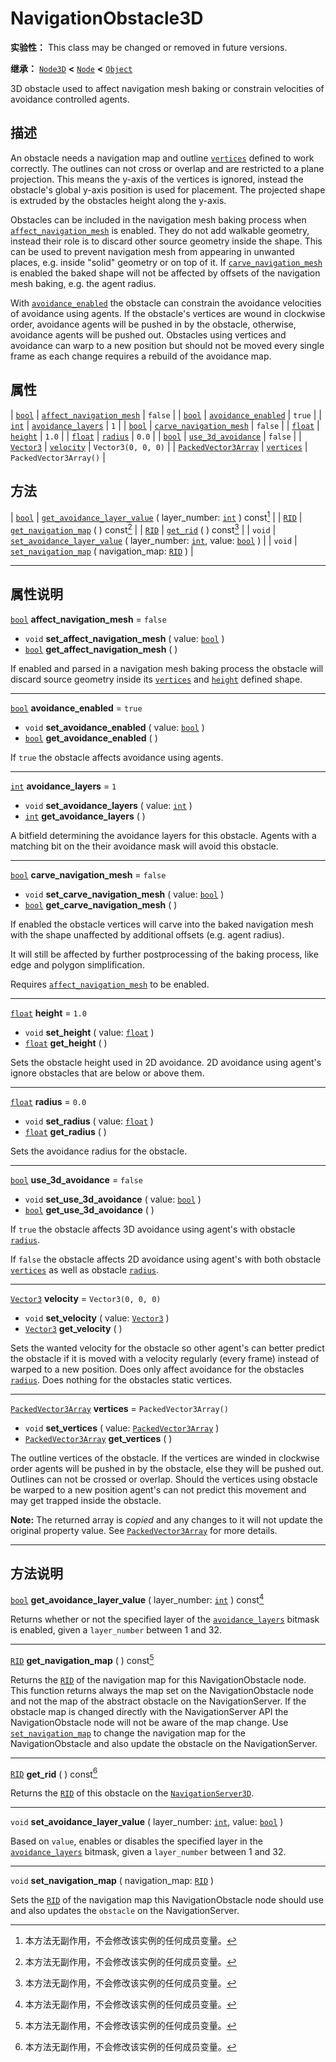 <!-- ⚠ 请勿编辑本文件 ⚠ -->
<!-- 本文档使用脚本从 WeDot 引擎源码仓库生成。 -->
<!-- 生成脚本：https://github.com/WeDot-Engine/WeDot/tree/4.3/doc/tools/make_md.py； -->
<!-- 原文件：https://github.com/WeDot-Engine/WeDot/tree/4.3/doc/classes/NavigationObstacle3D.xml。 -->

<div id="_class_navigationobstacle3d"></div>

# NavigationObstacle3D

**实验性：** This class may be changed or removed in future versions.

**继承：** [`Node3D`](class_node3d.md) **<** [`Node`](class_node.md) **<** [`Object`](class_object.md)

3D obstacle used to affect navigation mesh baking or constrain velocities of avoidance controlled agents.

## 描述

An obstacle needs a navigation map and outline [`vertices`](#class_navigationobstacle3d_property_vertices) defined to work correctly. The outlines can not cross or overlap and are restricted to a plane projection. This means the y-axis of the vertices is ignored, instead the obstacle's global y-axis position is used for placement. The projected shape is extruded by the obstacles height along the y-axis.

Obstacles can be included in the navigation mesh baking process when [`affect_navigation_mesh`](#class_navigationobstacle3d_property_affect_navigation_mesh) is enabled. They do not add walkable geometry, instead their role is to discard other source geometry inside the shape. This can be used to prevent navigation mesh from appearing in unwanted places, e.g. inside "solid" geometry or on top of it. If [`carve_navigation_mesh`](#class_navigationobstacle3d_property_carve_navigation_mesh) is enabled the baked shape will not be affected by offsets of the navigation mesh baking, e.g. the agent radius.

With [`avoidance_enabled`](#class_navigationobstacle3d_property_avoidance_enabled) the obstacle can constrain the avoidance velocities of avoidance using agents. If the obstacle's vertices are wound in clockwise order, avoidance agents will be pushed in by the obstacle, otherwise, avoidance agents will be pushed out. Obstacles using vertices and avoidance can warp to a new position but should not be moved every single frame as each change requires a rebuild of the avoidance map.

## 属性

| [`bool`](class_bool.md)                             | [`affect_navigation_mesh`](#class_navigationobstacle3d_property_affect_navigation_mesh) | ``false``                |
| [`bool`](class_bool.md)                             | [`avoidance_enabled`](#class_navigationobstacle3d_property_avoidance_enabled)           | ``true``                 |
| [`int`](class_int.md)                               | [`avoidance_layers`](#class_navigationobstacle3d_property_avoidance_layers)             | ``1``                    |
| [`bool`](class_bool.md)                             | [`carve_navigation_mesh`](#class_navigationobstacle3d_property_carve_navigation_mesh)   | ``false``                |
| [`float`](class_float.md)                           | [`height`](#class_navigationobstacle3d_property_height)                                 | ``1.0``                  |
| [`float`](class_float.md)                           | [`radius`](#class_navigationobstacle3d_property_radius)                                 | ``0.0``                  |
| [`bool`](class_bool.md)                             | [`use_3d_avoidance`](#class_navigationobstacle3d_property_use_3d_avoidance)             | ``false``                |
| [`Vector3`](class_vector3.md)                       | [`velocity`](#class_navigationobstacle3d_property_velocity)                             | ``Vector3(0, 0, 0)``     |
| [`PackedVector3Array`](class_packedvector3array.md) | [`vertices`](#class_navigationobstacle3d_property_vertices)                             | ``PackedVector3Array()`` |

## 方法

| [`bool`](class_bool.md) | [`get_avoidance_layer_value`](#class_navigationobstacle3d_method_get_avoidance_layer_value) ( layer_number: [`int`](class_int.md) ) const[^const]                   |
| [`RID`](class_rid.md)   | [`get_navigation_map`](#class_navigationobstacle3d_method_get_navigation_map) ( ) const[^const]                                                                     |
| [`RID`](class_rid.md)   | [`get_rid`](#class_navigationobstacle3d_method_get_rid) ( ) const[^const]                                                                                           |
| `void`                  | [`set_avoidance_layer_value`](#class_navigationobstacle3d_method_set_avoidance_layer_value) ( layer_number: [`int`](class_int.md), value: [`bool`](class_bool.md) ) |
| `void`                  | [`set_navigation_map`](#class_navigationobstacle3d_method_set_navigation_map) ( navigation_map: [`RID`](class_rid.md) )                                             |

<!-- rst-class:: classref-section-separator -->

---

## 属性说明

<div id="_class_navigationobstacle3d_property_affect_navigation_mesh"></div>

[`bool`](class_bool.md) **affect_navigation_mesh** = ``false`` <div id="class_navigationobstacle3d_property_affect_navigation_mesh"></div>

- `void` **set_affect_navigation_mesh** ( value: [`bool`](class_bool.md) )
- [`bool`](class_bool.md) **get_affect_navigation_mesh** ( )

If enabled and parsed in a navigation mesh baking process the obstacle will discard source geometry inside its [`vertices`](#class_navigationobstacle3d_property_vertices) and [`height`](#class_navigationobstacle3d_property_height) defined shape.

<!-- rst-class:: classref-item-separator -->

---

<div id="_class_navigationobstacle3d_property_avoidance_enabled"></div>

[`bool`](class_bool.md) **avoidance_enabled** = ``true`` <div id="class_navigationobstacle3d_property_avoidance_enabled"></div>

- `void` **set_avoidance_enabled** ( value: [`bool`](class_bool.md) )
- [`bool`](class_bool.md) **get_avoidance_enabled** ( )

If `true` the obstacle affects avoidance using agents.

<!-- rst-class:: classref-item-separator -->

---

<div id="_class_navigationobstacle3d_property_avoidance_layers"></div>

[`int`](class_int.md) **avoidance_layers** = ``1`` <div id="class_navigationobstacle3d_property_avoidance_layers"></div>

- `void` **set_avoidance_layers** ( value: [`int`](class_int.md) )
- [`int`](class_int.md) **get_avoidance_layers** ( )

A bitfield determining the avoidance layers for this obstacle. Agents with a matching bit on the their avoidance mask will avoid this obstacle.

<!-- rst-class:: classref-item-separator -->

---

<div id="_class_navigationobstacle3d_property_carve_navigation_mesh"></div>

[`bool`](class_bool.md) **carve_navigation_mesh** = ``false`` <div id="class_navigationobstacle3d_property_carve_navigation_mesh"></div>

- `void` **set_carve_navigation_mesh** ( value: [`bool`](class_bool.md) )
- [`bool`](class_bool.md) **get_carve_navigation_mesh** ( )

If enabled the obstacle vertices will carve into the baked navigation mesh with the shape unaffected by additional offsets (e.g. agent radius).

It will still be affected by further postprocessing of the baking process, like edge and polygon simplification.

Requires [`affect_navigation_mesh`](#class_navigationobstacle3d_property_affect_navigation_mesh) to be enabled.

<!-- rst-class:: classref-item-separator -->

---

<div id="_class_navigationobstacle3d_property_height"></div>

[`float`](class_float.md) **height** = ``1.0`` <div id="class_navigationobstacle3d_property_height"></div>

- `void` **set_height** ( value: [`float`](class_float.md) )
- [`float`](class_float.md) **get_height** ( )

Sets the obstacle height used in 2D avoidance. 2D avoidance using agent's ignore obstacles that are below or above them.

<!-- rst-class:: classref-item-separator -->

---

<div id="_class_navigationobstacle3d_property_radius"></div>

[`float`](class_float.md) **radius** = ``0.0`` <div id="class_navigationobstacle3d_property_radius"></div>

- `void` **set_radius** ( value: [`float`](class_float.md) )
- [`float`](class_float.md) **get_radius** ( )

Sets the avoidance radius for the obstacle.

<!-- rst-class:: classref-item-separator -->

---

<div id="_class_navigationobstacle3d_property_use_3d_avoidance"></div>

[`bool`](class_bool.md) **use_3d_avoidance** = ``false`` <div id="class_navigationobstacle3d_property_use_3d_avoidance"></div>

- `void` **set_use_3d_avoidance** ( value: [`bool`](class_bool.md) )
- [`bool`](class_bool.md) **get_use_3d_avoidance** ( )

If `true` the obstacle affects 3D avoidance using agent's with obstacle [`radius`](#class_navigationobstacle3d_property_radius).

If `false` the obstacle affects 2D avoidance using agent's with both obstacle [`vertices`](#class_navigationobstacle3d_property_vertices) as well as obstacle [`radius`](#class_navigationobstacle3d_property_radius).

<!-- rst-class:: classref-item-separator -->

---

<div id="_class_navigationobstacle3d_property_velocity"></div>

[`Vector3`](class_vector3.md) **velocity** = ``Vector3(0, 0, 0)`` <div id="class_navigationobstacle3d_property_velocity"></div>

- `void` **set_velocity** ( value: [`Vector3`](class_vector3.md) )
- [`Vector3`](class_vector3.md) **get_velocity** ( )

Sets the wanted velocity for the obstacle so other agent's can better predict the obstacle if it is moved with a velocity regularly (every frame) instead of warped to a new position. Does only affect avoidance for the obstacles [`radius`](#class_navigationobstacle3d_property_radius). Does nothing for the obstacles static vertices.

<!-- rst-class:: classref-item-separator -->

---

<div id="_class_navigationobstacle3d_property_vertices"></div>

[`PackedVector3Array`](class_packedvector3array.md) **vertices** = ``PackedVector3Array()`` <div id="class_navigationobstacle3d_property_vertices"></div>

- `void` **set_vertices** ( value: [`PackedVector3Array`](class_packedvector3array.md) )
- [`PackedVector3Array`](class_packedvector3array.md) **get_vertices** ( )

The outline vertices of the obstacle. If the vertices are winded in clockwise order agents will be pushed in by the obstacle, else they will be pushed out. Outlines can not be crossed or overlap. Should the vertices using obstacle be warped to a new position agent's can not predict this movement and may get trapped inside the obstacle.

**Note:** The returned array is *copied* and any changes to it will not update the original property value. See [`PackedVector3Array`](class_packedvector3array.md) for more details.

<!-- rst-class:: classref-section-separator -->

---

## 方法说明

<div id="_class_navigationobstacle3d_method_get_avoidance_layer_value"></div>

[`bool`](class_bool.md) **get_avoidance_layer_value** ( layer_number: [`int`](class_int.md) ) const[^const]<div id="class_navigationobstacle3d_method_get_avoidance_layer_value"></div>

Returns whether or not the specified layer of the [`avoidance_layers`](#class_navigationobstacle3d_property_avoidance_layers) bitmask is enabled, given a `layer_number` between 1 and 32.

<!-- rst-class:: classref-item-separator -->

---

<div id="_class_navigationobstacle3d_method_get_navigation_map"></div>

[`RID`](class_rid.md) **get_navigation_map** ( ) const[^const]<div id="class_navigationobstacle3d_method_get_navigation_map"></div>

Returns the [`RID`](class_rid.md) of the navigation map for this NavigationObstacle node. This function returns always the map set on the NavigationObstacle node and not the map of the abstract obstacle on the NavigationServer. If the obstacle map is changed directly with the NavigationServer API the NavigationObstacle node will not be aware of the map change. Use [`set_navigation_map`](#class_navigationobstacle3d_method_set_navigation_map) to change the navigation map for the NavigationObstacle and also update the obstacle on the NavigationServer.

<!-- rst-class:: classref-item-separator -->

---

<div id="_class_navigationobstacle3d_method_get_rid"></div>

[`RID`](class_rid.md) **get_rid** ( ) const[^const]<div id="class_navigationobstacle3d_method_get_rid"></div>

Returns the [`RID`](class_rid.md) of this obstacle on the [`NavigationServer3D`](class_navigationserver3d.md).

<!-- rst-class:: classref-item-separator -->

---

<div id="_class_navigationobstacle3d_method_set_avoidance_layer_value"></div>

`void` **set_avoidance_layer_value** ( layer_number: [`int`](class_int.md), value: [`bool`](class_bool.md) )<div id="class_navigationobstacle3d_method_set_avoidance_layer_value"></div>

Based on `value`, enables or disables the specified layer in the [`avoidance_layers`](#class_navigationobstacle3d_property_avoidance_layers) bitmask, given a `layer_number` between 1 and 32.

<!-- rst-class:: classref-item-separator -->

---

<div id="_class_navigationobstacle3d_method_set_navigation_map"></div>

`void` **set_navigation_map** ( navigation_map: [`RID`](class_rid.md) )<div id="class_navigationobstacle3d_method_set_navigation_map"></div>

Sets the [`RID`](class_rid.md) of the navigation map this NavigationObstacle node should use and also updates the `obstacle` on the NavigationServer.

[^virtual]: 本方法通常需要用户覆盖才能生效。
[^const]: 本方法无副作用，不会修改该实例的任何成员变量。
[^vararg]: 本方法除了能接受在此处描述的参数外，还能够继续接受任意数量的参数。
[^constructor]: 本方法用于构造某个类型。
[^static]: 调用本方法无需实例，可直接使用类名进行调用。
[^operator]: 本方法描述的是使用本类型作为左操作数的有效运算符。
[^bitfield]: 这个值是由下列位标志构成位掩码的整数。
[^void]: 无返回值。
